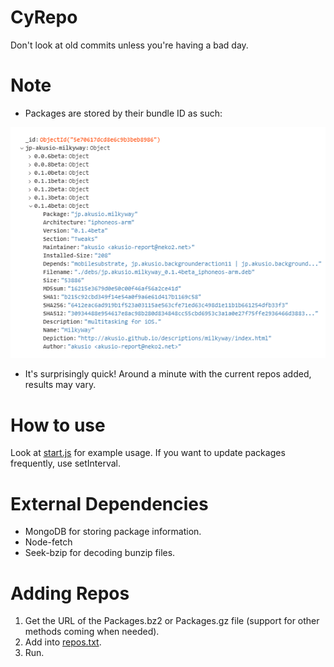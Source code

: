# CyRepo
 Don't look at old commits unless you're having a bad day.

# Note
* Packages are stored by their bundle ID as such:

![](./assets/db.png)

* It's surprisingly quick! Around a minute with the current repos added, results may vary.

# How to use
Look at [start.js](./start.js) for example usage.
If you want to update packages frequently, use setInterval.

# External Dependencies
* MongoDB for storing package information.
* Node-fetch
* Seek-bzip for decoding bunzip files.

# Adding Repos
1. Get the URL of the Packages.bz2 or Packages.gz file (support for other methods coming when needed).
2. Add into [repos.txt](./repos.txt).
3. Run.
